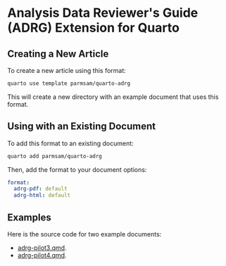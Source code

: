 
# Analysis Data Reviewer's Guide (ADRG) Extension for Quarto

## Creating a New Article

To create a new article using this format:

```bash
quarto use template parmsam/quarto-adrg
```

This will create a new directory with an example document that uses this format.

## Using with an Existing Document

To add this format to an existing document:

```bash
quarto add parmsam/quarto-adrg
```

Then, add the format to your document options:

```yaml
format:
  adrg-pdf: default
  adrg-html: default
```    

## Examples

Here is the source code for two example documents: 
- [adrg-pilot3.qmd](adrg-pilot3.qmd).
- [adrg-pilot4.qmd](adrg-pilot4.qmd).

